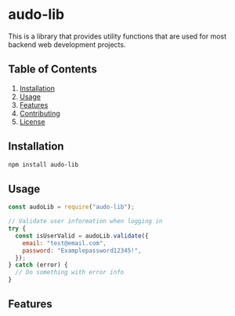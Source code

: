 # audo-lib

This is a library that provides utility functions that are used for most backend web development projects.

## Table of Contents

1. [Installation](#installation)
2. [Usage](#usage)
3. [Features](#features)
4. [Contributing](#contributing)
5. [License](#license)

## Installation

```bash
npm install audo-lib
```

## Usage

```js
const audoLib = require("audo-lib");

// Validate user information when logging in
try {
  const isUserValid = audoLib.validate({
    email: "test@email.com",
    password: "Examplepassword12345!",
  });
} catch (error) {
  // Do something with error info
}
```

## Features

